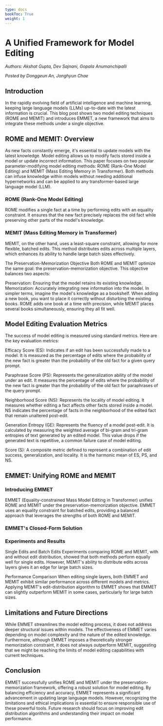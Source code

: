 ```yaml
---
type: docs
bookToc: True
weight: 1
---
```


# **A Unified Framework for Model Editing**
*Authors: Akshat Gupta, Dev Sajnani, Gopala Anumanchipalli*

*Posted by Donggeun An, Jonghyun Chae*

## Introduction
In the rapidly evolving field of artificial intelligence and machine learning, keeping large language models (LLMs) up-to-date with the latest information is crucial. This blog post shows two model editing techniques (ROME and MEMIT) and introduces EMMET, a new framework that aims to integrate these methods under a single objective.



## ROME and MEMIT: Overview
As new facts constantly emerge, it's essential to update models with the latest knowledge. Model editing allows us to modify facts stored inside a model or update incorrect information. This paper focuses on two popular parameter-modifying model editing methods: ROME (Rank-One Model Editing) and MEMIT (Mass Editing Memory in Transformer). Both methods can infuse knowledge within models without needing additional hypernetworks and can be applied to any transformer-based large language model (LLM).

### ROME (Rank-One Model Editing)
ROME modifies a single fact at a time by performing edits with an equality constraint. It ensures that the new fact precisely replaces the old fact while preserving other parts of the model's knowledge.

### MEMIT (Mass Editing Memory in Transformer)
MEMIT, on the other hand, uses a least-square constraint, allowing for more flexible, batched edits. This method distributes edits across multiple layers, which enhances its ability to handle large batch sizes effectively.

The Preservation-Memorization Objective
Both ROME and MEMIT optimize the same goal: the preservation-memorization objective. This objective balances two aspects:

Preservation: Ensuring that the model retains its existing knowledge.
Memorization: Accurately integrating new information into the model.
In simpler terms, imagine the model's knowledge as a bookshelf. When adding a new book, you want to place it correctly without disturbing the existing books. ROME adds one book at a time with precision, while MEMIT places several books simultaneously, ensuring they all fit well.



## Model Editing Evaluation Metrics
The success of model editing is measured using standard metrics. Here are the key evaluation metrics:

Efficacy Score (ES): Indicates if an edit has been successfully made to a model. It is measured as the percentage of edits where the probability of the new fact is greater than the probability of the old fact for a given query prompt.

Paraphrase Score (PS): Represents the generalization ability of the model under an edit. It measures the percentage of edits where the probability of the new fact is greater than the probability of the old fact for paraphrases of the query prompt.

Neighborhood Score (NS): Represents the locality of model editing. It measures whether editing a fact affects other facts stored inside a model. NS indicates the percentage of facts in the neighborhood of the edited fact that remain unaltered post-edit.

Generation Entropy (GE): Represents the fluency of a model post-edit. It is calculated by measuring the weighted average of bi-gram and tri-gram entropies of text generated by an edited model. This value drops if the generated text is repetitive, a common failure case of model editing.

Score (S): A composite metric defined to represent a combination of edit success, generalization, and locality. It is the harmonic mean of ES, PS, and NS.


## EMMET: Unifying ROME and MEMIT
### Introducing EMMET
EMMET (Equality-constrained Mass Model Editing in Transformer) unifies ROME and MEMIT under the preservation-memorization objective. EMMET uses an equality constraint for batched edits, providing a balanced approach that leverages the strengths of both ROME and MEMIT.

### EMMET's Closed-Form Solution

### Experiments and Results
Single Edits and Batch Edits
Experiments comparing ROME and MEMIT, with and without edit distribution, showed that both methods perform equally well for single edits. However, MEMIT's ability to distribute edits across layers gives it an edge for large batch sizes.

Performance Comparison
When editing single layers, both EMMET and MEMIT exhibit similar performance across different models and metrics. Applying MEMIT's edit-distribution algorithm to EMMET shows that EMMET can slightly outperform MEMIT in some cases, particularly for large batch sizes.





## Limitations and Future Directions
While EMMET streamlines the model editing process, it does not address deeper structural issues within models. The effectiveness of EMMET varies depending on model complexity and the nature of the edited knowledge. Furthermore, although EMMET imposes a theoretically stronger memorization constraint, it does not always outperform MEMIT, suggesting that we might be reaching the limits of model editing capabilities with current techniques.


## Conclusion
EMMET successfully unifies ROME and MEMIT under the preservation-memorization framework, offering a robust solution for model editing. By balancing efficiency and accuracy, EMMET represents a significant advancement in updating large language models. However, recognizing the limitations and ethical implications is essential to ensure responsible use of these powerful tools. Future research should focus on improving edit distribution algorithms and understanding their impact on model performance.





